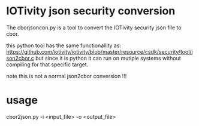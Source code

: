 # IOTivity json security conversion

The cborjsoncon.py is a tool to convert the IOTivity security json file to cbor.

this python tool has the same functionallity as:
https://github.com/iotivity/iotivity/blob/master/resource/csdk/security/tool/json2cbor.c
but since it is python it can run on mutiple systems without compiling for that specific target.

note this is not a normal json2cbor conversion !!!


# usage

cbor2json.py -i <input_file> -o <output_file>
